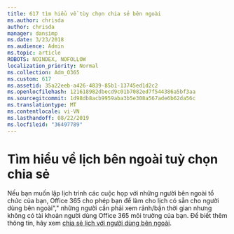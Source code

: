 ```yaml
---
title: 617 tìm hiểu về tùy chọn chia sẻ bên ngoài
ms.author: chrisda
author: chrisda
manager: dansimp
ms.date: 3/23/2018
ms.audience: Admin
ms.topic: article
ROBOTS: NOINDEX, NOFOLLOW
localization_priority: Normal
ms.collection: Adm_O365
ms.custom: 617
ms.assetid: 35a22eeb-a426-4839-85b1-13745ed1d2c2
ms.openlocfilehash: 121618982dbecd9c01b7082ed7f544386a5bf3aa
ms.sourcegitcommit: 1d98db8acb9959aba3b5e308a567ade6b62da56c
ms.translationtype: MT
ms.contentlocale: vi-VN
ms.lasthandoff: 08/22/2019
ms.locfileid: "36497789"
---
```

# <a name="learn-about-external-calendar-sharing-options"></a>Tìm hiểu về lịch bên ngoài tuỳ chọn chia sẻ

Nếu bạn muốn lập lịch trình các cuộc họp với những người bên ngoài tổ chức của bạn, Office 365 cho phép bạn để làm cho lịch có sẵn cho người dùng bên ngoài"," những người cần phải xem rảnh/bận thời gian nhưng không có tài khoản người dùng Office 365 môi trường của bạn. Để biết thêm thông tin, hãy xem [chia sẻ lịch với người dùng bên ngoài](https://support.office.com/article/fb00dd4e-2d5f-4e8d-8ff4-94b2cf002bdd.aspx).
